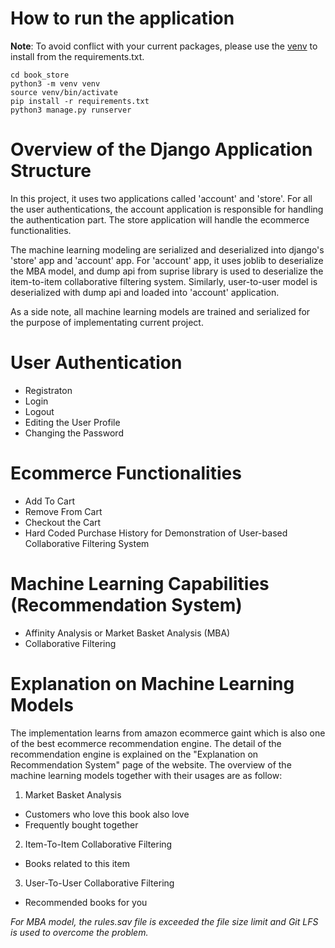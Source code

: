 # How to run the application
**Note**: To avoid conflict with your current packages, please use the [venv](https://docs.python.org/3/library/venv.html) to install from the requirements.txt.
```
cd book_store
python3 -m venv venv
source venv/bin/activate
pip install -r requirements.txt
python3 manage.py runserver
```

# Overview of the Django Application Structure
In this project, it uses two applications called 'account' and 'store'. For all the user authentications, the account application is responsible for handling the authentication part. The store application will handle the ecommerce functionalities.

The machine learning modeling are serialized and deserialized into django's 'store' app and 'account' app. For 'account' app, it uses joblib to deserialize the MBA model, and dump api from suprise library is used to deserialize the item-to-item collaborative filtering system. Similarly, user-to-user model is deserialized with dump api and loaded into 'account' application.

As a side note, all machine learning models are trained and serialized for the purpose of implementating current project.

# User Authentication
- Registraton
- Login
- Logout
- Editing the User Profile
- Changing the Password

# Ecommerce Functionalities
- Add To Cart
- Remove From Cart
- Checkout the Cart
- Hard Coded Purchase History for Demonstration of User-based Collaborative Filtering System

# Machine Learning Capabilities (Recommendation System)
- Affinity Analysis or Market Basket Analysis (MBA)
- Collaborative Filtering

# Explanation on Machine Learning Models
The implementation learns from amazon ecommerce gaint which is also one of the best ecommerce recommendation engine. The detail of the recommendation engine is explained on the "Explanation on Recommendation System" page of the website. The overview of the machine learning models together with their usages are as follow:
1. Market Basket Analysis
- Customers who love this book also love
- Frequently bought together

2. Item-To-Item Collaborative Filtering
- Books related to this item

3. User-To-User Collaborative Filtering
- Recommended books for you

*For MBA model, the rules.sav file is exceeded the file size limit and Git LFS is used to overcome the problem.*

